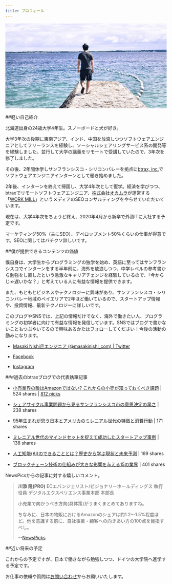 ```yaml
---
title: プロフィール
---
```


![profile](./about.png)

##軽い自己紹介

北海道出身の24歳大学4年生。スノーボードと犬が好き。

大学3年次の後期に東南アジア、インド、中国を放浪しつつソフトウェアエンジニアとしてフリーランスを経験し、ソーシャルシェアリングサービス系の開発等を経験しました。並行して大学の講義をリモートで受講していたので、3年次を修了しました。

その後、2年間休学しサンフランシスコ・シリコンバレーを拠点に[btrax, inc.](https://btrax.com/jp/)でソフトウェアエンジニアインターンとして働き始めました。

2年後、インターンを終えて帰国し、大学4年次として復学。経済を学びつつ、btraxでリモートソフトウェアエンジニア、[株式会社オカムラ](https://www.okamura.co.jp/)が運営する「[WORK MILL](https://workmill.jp/)」というメディアのSEOコンサルティングをやらせていただいています。

現在は、大学4年次をちょうど終え、2020年4月から新卒で外資ITに入社する予定です。

マーケティング50%（主にSEO）、デベロップメント50%くらいの仕事が得意です。SEOに関してはバチクソ詳しいです。

##僕が提供できるコンテンツの価値

僕自身は、大学生からプログラミングの独学を始め、英語に至ってはサンフランシスコでインターンをする半年前に、海外を放浪しつつ、中学レベルの参考書から勉強をし直したという急激なキャリアチェンジを経験しているので、「今からじゃ遅いかな？」と考えている人に有益な情報を提供できます。

また、もともとビジネスやテクノロジーに興味があり、サンフランシスコ・シリコンバレー地域のベイエリアで2年ほど働いているので、スタートアップ情報や、投資情報、最新テクノロジーに詳しいです。

このブログやSNSでは、上記の情報だけでなく、海外で働きたい人、プログラミングの初学者に向けて有益な情報を発信しています。SNSではブログで書かないこともつぶやいてるので興味あるかたはフォローしてください！今後の活動の励みになります。

<div class="box">

* [Masaki Nishi＠エンジニア (@masakinishi_com) | Twitter](https://twitter.com/masakinishi_com/)

* [Facebook](https://www.facebook.com/masakinishicom/)

* [Instagram](https://www.instagram.com/masakinishi_com/)

</div>

###過去のbtraxブログでの代表執筆記事

<div class="box">

* [小売業界の敵はAmazonではない? これからの小売が知っておくべき課題](http://blog.btrax.com/jp/2018/06/01/retail-store-startup/) | 524 shares | [812 picks](https://newspicks.com/news/3072396)

* [シェアサイクル事業問題から見るサンフランシスコ市の意思決定の早さ](http://blog.btrax.com/jp/2018/05/09/bikeshare-in-sanfrancisco/) | 238 shares

* [95年生まれが思う日本とアメリカのミレニアル世代の特徴と消費行動](http://blog.btrax.com/jp/2017/10/16/millennials-characteristics/) | 171 shares

* [ミレニアル世代のマインドセットを捉えて成功したスタートアップ事例](http://blog.btrax.com/jp/2018/06/28/millennials-mindset-startup/) | 138 shares

* [人工知能(AI)のできることとは？歴史から学ぶ現状と未来予測](http://blog.btrax.com/jp/2017/08/29/ai-history/) | 169 shares

* [ブロックチェーン技術の仕組みが大きな影響を与える15の業界](http://blog.btrax.com/jp/2017/09/15/affected-by-blockchain/) | 401 shares

</div>

NewsPicsからの記事に対する嬉しいコメント。

> **川添 隆(PRO)**
> ECエバンジェリスト/ビジョナリーホールディングス 執行役員 デジタルエクスペリエンス事業本部 本部長
>
> 小売業で向かうべき方向(具体策)がうまくまとめてありますね。
>
> ちなみに、日本の物販におけるAmazonのシェアは約1.2〜1.5%程度ほど。他を意識する前に、自社事業・顧客への向きあい方の100点を目指すべし。
>
> --[NewsPicks](https://newspicks.com/news/3072396)


##近い将来の予定

これからの予定ですが、日本で働きながら勉強しつつ、ドイツの大学院へ進学する予定です。

お仕事の依頼や質問は[お問い合わせ](/contact/)からお願いいたします。